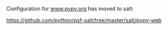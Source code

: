 Configuration for www.pypy.org has moved to salt:

https://github.com/python/psf-salt/tree/master/salt/pypy-web
